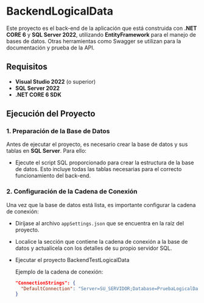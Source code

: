 # BackendLogicalData

Este proyecto es el back-end de la aplicación que está construida con **.NET CORE 6** y **SQL Server 2022**, utilizando **EntityFramework** para el manejo de bases de datos. Otras herramientas como Swagger se utilizan para la documentación y prueba de la API.

## Requisitos

- **Visual Studio 2022** (o superior)
- **SQL Server 2022**
- **.NET CORE 6 SDK**

## Ejecución del Proyecto

### 1. Preparación de la Base de Datos

Antes de ejecutar el proyecto, es necesario crear la base de datos y sus tablas en **SQL Server**. Para ello:

- Ejecute el script SQL proporcionado para crear la estructura de la base de datos. Esto incluye todas las tablas necesarias para el correcto funcionamiento del back-end.

### 2. Configuración de la Cadena de Conexión

Una vez que la base de datos está lista, es importante configurar la cadena de conexión:

- Diríjase al archivo `appSettings.json` que se encuentra en la raíz del proyecto.
- Localice la sección que contiene la cadena de conexión a la base de datos y actualícela con los detalles de su propio servidor SQL.
- Ejecutar el proyecto BackendTestLogicalData

  Ejemplo de la cadena de conexión:
  ```json
  "ConnectionStrings": {
    "DefaultConnection": "Server=SU_SERVIDOR;Database=PruebaLogicalData;Trusted_Connection=True;TrustServerCertificate=True;"
  }
